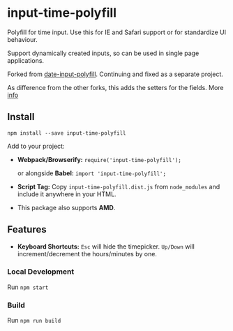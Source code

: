 # input-time-polyfill
Polyfill for time input.
Use this for IE and Safari support or for standardize UI behaviour.

Support dynamically created inputs, so can be used in single page applications.

Forked from [date-input-polyfill](https://github.com/epavanello/date-input-polyfill). Continuing and fixed as a separate project.

As difference from the other forks, this adds the setters for the fields. More [info](https://github.com/facebook/react/issues/10135#issuecomment-314441175)

## Install
`npm install --save input-time-polyfill`

Add to your project:

* **Webpack/Browserify:** `require('input-time-polyfill');`

    or alongside **Babel:** `import 'input-time-polyfill';`

* **Script Tag:** Copy `input-time-polyfill.dist.js` from `node_modules` and
include it anywhere in your HTML.

* This package also supports **AMD**.

## Features

* **Keyboard Shortcuts:** `Esc` will hide the timepicker. `Up/Down` will
increment/decrement the hours/minutes by one.

### Local Development
Run `npm start`

### Build
Run `npm run build`
